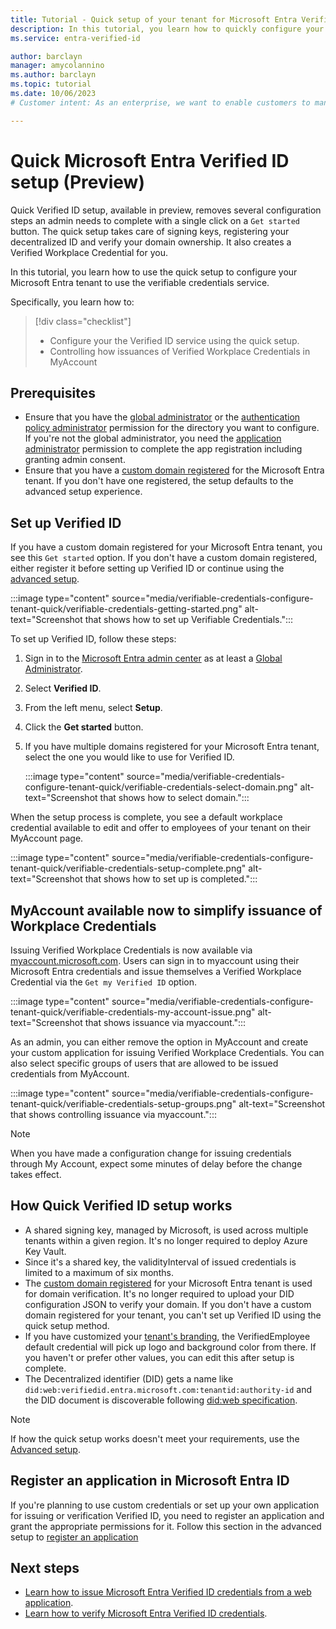 ```yaml
---
title: Tutorial - Quick setup of your tenant for Microsoft Entra Verified ID (Preview)
description: In this tutorial, you learn how to quickly configure your tenant to support the Verified ID service. 
ms.service: entra-verified-id

author: barclayn
manager: amycolannino
ms.author: barclayn
ms.topic: tutorial
ms.date: 10/06/2023
# Customer intent: As an enterprise, we want to enable customers to manage information about themselves by using verifiable credentials.

---
```


# Quick Microsoft Entra Verified ID setup (Preview)

  
Quick Verified ID setup, available in preview, removes several configuration steps an admin needs to complete with a single click on a `Get started` button. The quick setup  takes care of signing keys, registering your decentralized ID and verify your domain ownership. It also creates a Verified Workplace Credential for you.

In this tutorial, you learn how to use the quick setup to configure your Microsoft Entra tenant to use the verifiable credentials service.

Specifically, you learn how to:

> [!div class="checklist"]
> - Configure your the Verified ID service using the quick setup.
> - Controlling how issuances of Verified Workplace Credentials in MyAccount

## Prerequisites

- Ensure that you have the [global administrator](~/identity/role-based-access-control/permissions-reference.md#global-administrator) or the [authentication policy administrator](~/identity/role-based-access-control/permissions-reference.md#authentication-policy-administrator) permission for the directory you want to configure. If you're not the global administrator, you need the [application administrator](~/identity/role-based-access-control/permissions-reference.md#application-administrator) permission to complete the app registration including granting admin consent.
- Ensure that you have a [custom domain registered](~/identity/users/domains-manage.md) for the Microsoft Entra tenant. If you don't have one registered, the setup defaults to the advanced setup experience.

## Set up Verified ID

If you have a custom domain registered for your Microsoft Entra tenant, you see this `Get started` option. If you don't have a custom domain registered, either register it before setting up Verified ID or continue using the [advanced setup](verifiable-credentials-configure-tenant.md).

:::image type="content" source="media/verifiable-credentials-configure-tenant-quick/verifiable-credentials-getting-started.png" alt-text="Screenshot that shows how to set up Verifiable Credentials.":::

To set up Verified ID, follow these steps:

1. Sign in to the [Microsoft Entra admin center](https://entra.microsoft.com) as at least a [Global Administrator](~/identity/role-based-access-control/permissions-reference.md#global-administrator).

1. Select **Verified ID**.

1. From the left menu, select **Setup**.

1. Click the **Get started** button.

1. If you have multiple domains registered for your Microsoft Entra tenant, select the one you would like to use for Verified ID.

    :::image type="content" source="media/verifiable-credentials-configure-tenant-quick/verifiable-credentials-select-domain.png" alt-text="Screenshot that shows how to select domain.":::

When the setup process is complete, you see a default workplace credential available to edit and offer to employees of your tenant on their MyAccount page.

:::image type="content" source="media/verifiable-credentials-configure-tenant-quick/verifiable-credentials-setup-complete.png" alt-text="Screenshot that shows how to set up is completed.":::

## MyAccount available now to simplify issuance of Workplace Credentials
Issuing Verified Workplace Credentials is now available via [myaccount.microsoft.com](https://myaccount.microsoft.com/). Users can sign in to myaccount using their Microsoft Entra credentials and issue themselves a Verified Workplace Credential via the `Get my Verified ID` option.  

:::image type="content" source="media/verifiable-credentials-configure-tenant-quick/verifiable-credentials-my-account-issue.png" alt-text="Screenshot that shows issuance via myaccount.":::

As an admin, you can either remove the option in MyAccount and create your custom application for issuing Verified Workplace Credentials. You can also select specific groups of users that are allowed to be issued credentials from MyAccount.

:::image type="content" source="media/verifiable-credentials-configure-tenant-quick/verifiable-credentials-setup-groups.png" alt-text="Screenshot that shows controlling issuance via myaccount.":::

> [!NOTE]
> When you have made a configuration change for issuing credentials through My Account, expect some minutes of delay before the change takes effect.

## How Quick Verified ID setup works

- A shared signing key, managed by Microsoft, is used across multiple tenants within a given region. It's no longer required to deploy Azure Key Vault. 
- Since it's a shared key, the validityInterval of issued credentials is limited to a maximum of six months.
- The [custom domain registered](~/identity/users/domains-manage.md) for your Microsoft Entra tenant is used for domain verification. It's no longer required to upload your DID configuration JSON to verify your domain. If you don't have a custom domain registered for your tenant, you can't set up Verified ID using the quick setup method.
- If you have customized your [tenant's branding](~/fundamentals/how-to-customize-branding.md#before-you-begin), the VerifiedEmployee default credential will pick up logo and background color from there. If you haven't or prefer other values, you can edit this after setup is complete.
- The Decentralized identifier (DID) gets a name like `did:web:verifiedid.entra.microsoft.com:tenantid:authority-id` and the DID document is discoverable following [did:web specification](https://w3c-ccg.github.io/did-method-web/#create-register).

> [!NOTE]
> If how the quick setup works doesn't meet your requirements, use the [Advanced setup](verifiable-credentials-configure-tenant.md).

## Register an application in Microsoft Entra ID

If you're planning to use custom credentials or set up your own application for issuing or verification Verified ID, you need to register an application and grant the appropriate permissions for it. Follow this section in the advanced setup to [register an application](verifiable-credentials-configure-tenant.md#register-an-application-in-microsoft-entra-id)

## Next steps

- [Learn how to issue Microsoft Entra Verified ID credentials from a web application](verifiable-credentials-configure-issuer.md).
- [Learn how to verify Microsoft Entra Verified ID credentials](verifiable-credentials-configure-verifier.md).
